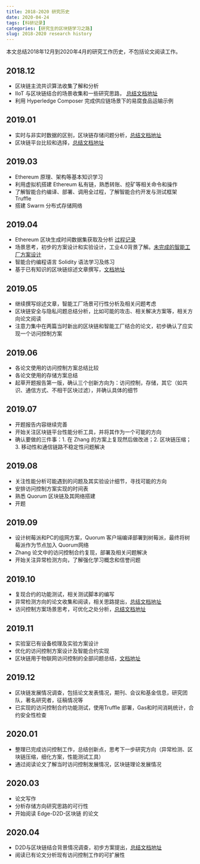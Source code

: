 ```yaml
---
title: 2018-2020 研究历史
date: 2020-04-24
tags: [科研记录]
categories: [研究生的区块链学习之路]
slug: 2018-2020 research history
---
```


本文总结2018年12月到2020年4月的研究工作历史，不包括论文阅读工作。

## 2018.12

- 区块链主流共识算法收集了解和分析
- IIoT 与区块链结合的场景收集和一些研究思路， [总结文档地址](https://shuzang.github.io/2018/12/blockchain-for-iot/)
- 利用 Hyperledge Composer 完成供应链场景下的易腐食品运输示例

## 2019.01

- 实时与非实时数据的区别，区块链存储问题分析，[总结文档地址](https://shuzang.github.io/2019/01/data-storage-in-blockchain/)
- 区块链平台比较和选择，[总结文档地址](https://shuzang.github.io/2019/01/blockchain-platform-compare-and-select/)

## 2019.03

- Ethereum 原理、架构等基本知识学习
- 利用虚拟机搭建 Ethereum 私有链，熟悉转账、挖矿等相关命令和操作
- 了解智能合约编译、部署、调用全过程，了解智能合约开发与测试框架 Truffle
- 搭建 Swarm 分布式存储网络

## 2019.04

- Ethereum 区块生成时间数据集获取及分析 [过程记录](https://shuzang.github.io/2019/04/extract-the-block-generation-time-of-ethereum/)
- 场景思考，初步的方案设计和实验设计，工业4.0背景了解。[未完成的智能工厂方案设计](https://shuzang.github.io/2019/05/blockchain-for-smart-factory/)
- 智能合约编程语言 Solidity 语法学习及练习
- 基于已有知识的区块链综述文章撰写，[文档地址](https://shuzang.github.io/2019/04/blockchain-for-iot/iiota-smart-factory-case-study/)

## 2019.05

- 继续撰写综述文章，智能工厂场景可行性分析及相关问题考虑
- 区块链安全与隐私问题总结分析，比如可能的攻击、相关解决方案等，相关方向论文阅读
- 注意力集中在两篇当时新出的区块链和智能工厂结合的论文，初步确认了应实现一个访问控制方案

## 2019.06

- 各论文使用的访问控制方案总结比较
- 各论文使用的存储方案总结
- 起草开题报告第一版，确认三个创新方向为：访问控制，存储，其它（如共识、通信方式、不相干区块过滤），并确认具体的细节

## 2019.07

- 开题报告内容继续完善
- 开始关注区块链平台性能分析工具，并将其作为一个可能的方向
- 确认要做的三件事：1. 在 Zhang 的方案上复现然后做改进；2. 区块链压缩；3. 移动性和通信链路不稳定性问题解决

## 2019.08

- 关注性能分析可能遇到的问题及其实验设计细节，寻找可能的方向
- 安排访问控制方案实现的时间表
- 熟悉 Quorum 区块链及其网络搭建
- 开题

## 2019.09

- 设计树莓派和PC的组网方案，Quorum 客户端编译部署到树莓派，最终将树莓派作为节点加入 Quorum网络
- Zhang 论文中的访问控制合约复现，部署及相关问题解决
- 开始关注异常检测方向，了解强化学习概念和信誉问题

## 2019.10

- 复现合约的功能测试，相关测试脚本的编写
- 异常检测方向的论文收集和阅读，相关思路提出，[总结文档地址](https://shuzang.github.io/2019/09/blockchain-and-anomaly-detection/)
- 访问控制方案场景思考，可优化之处分析，[总结文档地址](https://shuzang.github.io/2019/10/idea-design-and-optimization-of-smart-contract-based-access-control-scheme/)

## 2019.11

- 实验室已有设备梳理及实验方案设计
- 优化的访问控制方案设计及智能合约实现
- 区块链用于物联网访问控制的全部问题总结，[文档地址](https://shuzang.github.io/2019/11/blockchain-based-access-control-for-iot/)

## 2019.12

- 区块链发展情况调查，包括论文发表情况，期刊、会议和基金信息，研究团队，著名研究者，征稿情况等
- 已实现的访问控制合约功能测试，使用Truffle 部署，Gas和时间消耗统计，合约安全性检查

## 2020.01

- 整理已完成访问控制工作，总结创新点，思考下一步研究方向（异常检测、区块链压缩，细化方案，性能测试工具）
- 通过阅读论文了解当时访问控制发展情况，区块链理论发展情况

## 2020.03

- 论文写作
- 分析存储方向研究思路的可行性
- 开始阅读 Edge-D2D-区块链 的论文

## 2020.04

- D2D与区块链结合背景情况调查，初步方案提出，[总结文档地址](https://shuzang.github.io/2020/04/blockchain-for-d2d-cache-or-computing-offload/)
- 阅读已有论文分析现有访问控制工作的可扩展性





